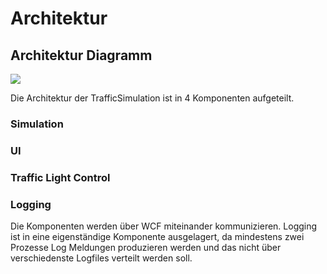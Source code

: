 # Architektur
## Architektur Diagramm 
![](/Architektur.png)

Die Architektur der TrafficSimulation ist in 4 Komponenten aufgeteilt.

### Simulation

### UI

### Traffic Light Control

### Logging

Die Komponenten werden über WCF miteinander kommunizieren.
Logging ist in eine eigenständige Komponente ausgelagert, da mindestens zwei Prozesse Log Meldungen produzieren werden und das nicht über verschiedenste Logfiles verteilt werden soll.